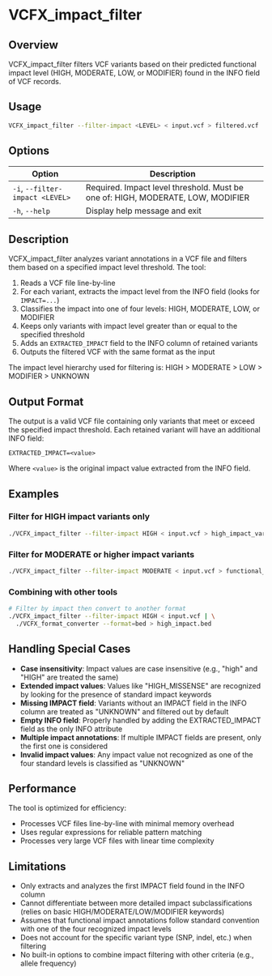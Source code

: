 # VCFX_impact_filter

## Overview

VCFX_impact_filter filters VCF variants based on their predicted functional impact level (HIGH, MODERATE, LOW, or MODIFIER) found in the INFO field of VCF records.

## Usage

```bash
VCFX_impact_filter --filter-impact <LEVEL> < input.vcf > filtered.vcf
```

## Options

| Option | Description |
|--------|-------------|
| `-i`, `--filter-impact <LEVEL>` | Required. Impact level threshold. Must be one of: HIGH, MODERATE, LOW, MODIFIER |
| `-h`, `--help` | Display help message and exit |

## Description

VCFX_impact_filter analyzes variant annotations in a VCF file and filters them based on a specified impact level threshold. The tool:

1. Reads a VCF file line-by-line
2. For each variant, extracts the impact level from the INFO field (looks for `IMPACT=...`)
3. Classifies the impact into one of four levels: HIGH, MODERATE, LOW, or MODIFIER
4. Keeps only variants with impact level greater than or equal to the specified threshold
5. Adds an `EXTRACTED_IMPACT` field to the INFO column of retained variants
6. Outputs the filtered VCF with the same format as the input

The impact level hierarchy used for filtering is:
HIGH > MODERATE > LOW > MODIFIER > UNKNOWN

## Output Format

The output is a valid VCF file containing only variants that meet or exceed the specified impact threshold. Each retained variant will have an additional INFO field:

```
EXTRACTED_IMPACT=<value>
```

Where `<value>` is the original impact value extracted from the INFO field.

## Examples

### Filter for HIGH impact variants only

```bash
./VCFX_impact_filter --filter-impact HIGH < input.vcf > high_impact_variants.vcf
```

### Filter for MODERATE or higher impact variants

```bash
./VCFX_impact_filter --filter-impact MODERATE < input.vcf > functional_variants.vcf
```

### Combining with other tools

```bash
# Filter by impact then convert to another format
./VCFX_impact_filter --filter-impact HIGH < input.vcf | \
  ./VCFX_format_converter --format=bed > high_impact.bed
```

## Handling Special Cases

- **Case insensitivity**: Impact values are case insensitive (e.g., "high" and "HIGH" are treated the same)
- **Extended impact values**: Values like "HIGH_MISSENSE" are recognized by looking for the presence of standard impact keywords
- **Missing IMPACT field**: Variants without an IMPACT field in the INFO column are treated as "UNKNOWN" and filtered out by default
- **Empty INFO field**: Properly handled by adding the EXTRACTED_IMPACT field as the only INFO attribute
- **Multiple impact annotations**: If multiple IMPACT fields are present, only the first one is considered
- **Invalid impact values**: Any impact value not recognized as one of the four standard levels is classified as "UNKNOWN"

## Performance

The tool is optimized for efficiency:
- Processes VCF files line-by-line with minimal memory overhead
- Uses regular expressions for reliable pattern matching
- Processes very large VCF files with linear time complexity

## Limitations

- Only extracts and analyzes the first IMPACT field found in the INFO column
- Cannot differentiate between more detailed impact subclassifications (relies on basic HIGH/MODERATE/LOW/MODIFIER keywords)
- Assumes that functional impact annotations follow standard convention with one of the four recognized impact levels
- Does not account for the specific variant type (SNP, indel, etc.) when filtering
- No built-in options to combine impact filtering with other criteria (e.g., allele frequency) 